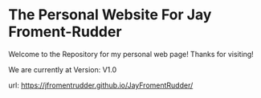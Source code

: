 # The Personal Website For Jay Froment-Rudder
Welcome to the Repository for my personal web page! Thanks for visiting!

We are currently at Version:
V1.0

url: https://jfromentrudder.github.io/JayFromentRudder/
